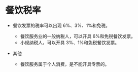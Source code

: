 # 餐饮税率


-   餐饮发票的税率可以出现 6%、3%、1%和免税。
    -   餐饮服务业的一般纳税人，可以开具 6%和免税餐饮发票。
    -   小规纳税人，可以开具 3%、1%和免税餐饮发票。

-   其他
    -   餐饮服务属于个人消费，是不能开具专票的。
